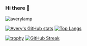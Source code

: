 ### Hi there 👋

<p align="left"> <img src="https://komarev.com/ghpvc/?username=averylamp&label=Profile%20views&color=0e75b6&style=flat" alt="averylamp" /> </p>

[![Avery's GitHub stats](https://github-readme-stats.vercel.app/api?username=averylamp&count_private=true&show_icons=true&theme=dark)](https://github.com/anuraghazra/github-readme-stats)
[![Top Langs](https://github-readme-stats.vercel.app/api/top-langs/?username=averylamp&layout=compact&theme=dark&langs_count=5)](https://github.com/anuraghazra/github-readme-stats)

[![trophy](https://github-profile-trophy.vercel.app/?username=averylamp&theme=onedark&column=7&no-frame=true)](https://github.com/ryo-ma/github-profile-trophy)
[![GitHub Streak](https://github-readme-streak-stats.herokuapp.com/?user=averylamp)](https://git.io/streak-stats)

<!--
**Averylamp/Averylamp** is a ✨ _special_ ✨ repository because its `README.md` (this file) appears on your GitHub profile.

Here are some ideas to get you started:

- 🔭 I’m currently working on ...
- 🌱 I’m currently learning ...
- 👯 I’m looking to collaborate on ...
- 🤔 I’m looking for help with ...
- 💬 Ask me about ...
- 📫 How to reach me: ...
- 😄 Pronouns: ...
- ⚡ Fun fact: ...
-->
